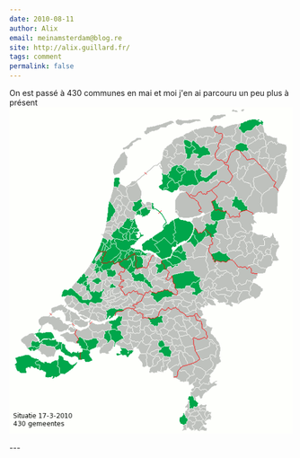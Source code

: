 ```yaml
---
date: 2010-08-11
author: Alix
email: meinamsterdam@blog.re
site: http://alix.guillard.fr/
tags: comment
permalink: false
---
```


<p>
On est passé à 430 communes en mai et moi j'en ai parcouru un peu plus à présent<br />
<img title="NL430-alix-aout2010.png, sept. 2012" alt="carte des Pays-Bas, communes visitées par Alix Guillard" src="/public/images/scans/cartes/NL430-alix-aout2010.png" />
</p>
---